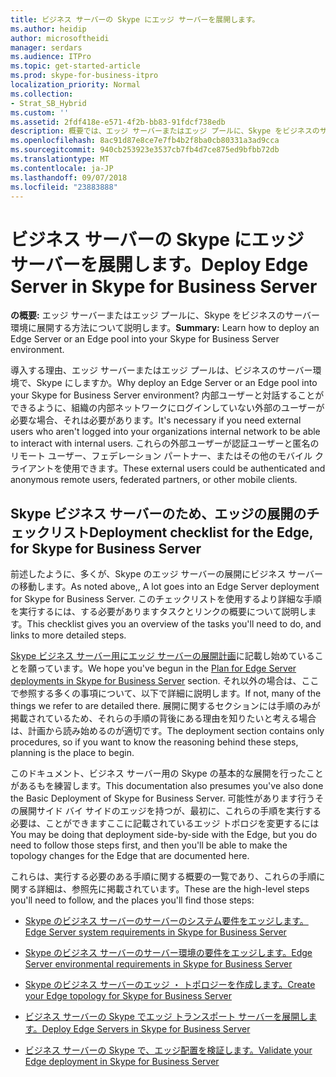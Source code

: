 ```yaml
---
title: ビジネス サーバーの Skype にエッジ サーバーを展開します。
ms.author: heidip
author: microsoftheidi
manager: serdars
ms.audience: ITPro
ms.topic: get-started-article
ms.prod: skype-for-business-itpro
localization_priority: Normal
ms.collection:
- Strat_SB_Hybrid
ms.custom: ''
ms.assetid: 2fdf418e-e571-4f2b-bb83-91fdcf738edb
description: 概要では、エッジ サーバーまたはエッジ プールに、Skype をビジネスのサーバー環境に展開する方法について説明します。
ms.openlocfilehash: 8ac91d87e8ce7e7fb4b2f8ba0cb80331a3ad9cca
ms.sourcegitcommit: 940cb253923e3537cb7fb4d7ce875ed9bfbb72db
ms.translationtype: MT
ms.contentlocale: ja-JP
ms.lasthandoff: 09/07/2018
ms.locfileid: "23883888"
---
```

# <a name="deploy-edge-server-in-skype-for-business-server"></a><span data-ttu-id="39efa-103">ビジネス サーバーの Skype にエッジ サーバーを展開します。</span><span class="sxs-lookup"><span data-stu-id="39efa-103">Deploy Edge Server in Skype for Business Server</span></span>
 
<span data-ttu-id="39efa-104">**の概要:** エッジ サーバーまたはエッジ プールに、Skype をビジネスのサーバー環境に展開する方法について説明します。</span><span class="sxs-lookup"><span data-stu-id="39efa-104">**Summary:** Learn how to deploy an Edge Server or an Edge pool into your Skype for Business Server environment.</span></span>
  
<span data-ttu-id="39efa-105">導入する理由、エッジ サーバーまたはエッジ プールは、ビジネスのサーバー環境で、Skype にしますか。</span><span class="sxs-lookup"><span data-stu-id="39efa-105">Why deploy an Edge Server or an Edge pool into your Skype for Business Server environment?</span></span> <span data-ttu-id="39efa-106">内部ユーザーと対話することができるように、組織の内部ネットワークにログインしていない外部のユーザーが必要な場合、それは必要があります。</span><span class="sxs-lookup"><span data-stu-id="39efa-106">It's necessary if you need external users who aren't logged into your organizations internal network to be able to interact with internal users.</span></span> <span data-ttu-id="39efa-107">これらの外部ユーザーが認証ユーザーと匿名のリモート ユーザー、フェデレーション パートナー、またはその他のモバイル クライアントを使用できます。</span><span class="sxs-lookup"><span data-stu-id="39efa-107">These external users could be authenticated and anonymous remote users, federated partners, or other mobile clients.</span></span>
  
## <a name="deployment-checklist-for-the-edge-for-skype-for-business-server"></a><span data-ttu-id="39efa-108">Skype ビジネス サーバーのため、エッジの展開のチェックリスト</span><span class="sxs-lookup"><span data-stu-id="39efa-108">Deployment checklist for the Edge, for Skype for Business Server</span></span>

<span data-ttu-id="39efa-109">前述したように、多くが、Skype のエッジ サーバーの展開にビジネス サーバーの移動します。</span><span class="sxs-lookup"><span data-stu-id="39efa-109">As noted above,, A lot goes into an Edge Server deployment for Skype for Business Server.</span></span> <span data-ttu-id="39efa-110">このチェックリストを使用するより詳細な手順を実行するには、する必要がありますタスクとリンクの概要について説明します。</span><span class="sxs-lookup"><span data-stu-id="39efa-110">This checklist gives you an overview of the tasks you'll need to do, and links to more detailed steps.</span></span>
  
<span data-ttu-id="39efa-111">[Skype ビジネス サーバー用にエッジ サーバーの展開計画](../../plan-your-deployment/edge-server-deployments/edge-server-deployments.md)に記載し始めていることを願っています。</span><span class="sxs-lookup"><span data-stu-id="39efa-111">We hope you've begun in the [Plan for Edge Server deployments in Skype for Business Server](../../plan-your-deployment/edge-server-deployments/edge-server-deployments.md) section.</span></span> <span data-ttu-id="39efa-112">それ以外の場合は、ここで参照する多くの事項について、以下で詳細に説明します。</span><span class="sxs-lookup"><span data-stu-id="39efa-112">If not, many of the things we refer to are detailed there.</span></span> <span data-ttu-id="39efa-113">展開に関するセクションには手順のみが掲載されているため、それらの手順の背後にある理由を知りたいと考える場合は、計画から読み始めるのが適切です。</span><span class="sxs-lookup"><span data-stu-id="39efa-113">The deployment section contains only procedures, so if you want to know the reasoning behind these steps, planning is the place to begin.</span></span>
  
<span data-ttu-id="39efa-114">このドキュメント、ビジネス サーバー用の Skype の基本的な展開を行ったことがあるもを練習します。</span><span class="sxs-lookup"><span data-stu-id="39efa-114">This documentation also presumes you've also done the Basic Deployment of Skype for Business Server.</span></span> <span data-ttu-id="39efa-115">可能性があります行うその展開サイド バイ サイドのエッジを持つが、最初に、これらの手順を実行する必要は、ことができますここに記載されているエッジ トポロジを変更するには</span><span class="sxs-lookup"><span data-stu-id="39efa-115">You may be doing that deployment side-by-side with the Edge, but you do need to follow those steps first, and then you'll be able to make the topology changes for the Edge that are documented here.</span></span>
  
<span data-ttu-id="39efa-116">これらは、実行する必要のある手順に関する概要の一覧であり、これらの手順に関する詳細は、参照先に掲載されています。</span><span class="sxs-lookup"><span data-stu-id="39efa-116">These are the high-level steps you'll need to follow, and the places you'll find those steps:</span></span>
  
- [<span data-ttu-id="39efa-117">Skype のビジネス サーバーのサーバーのシステム要件をエッジします。</span><span class="sxs-lookup"><span data-stu-id="39efa-117">Edge Server system requirements in Skype for Business Server</span></span>](../../plan-your-deployment/edge-server-deployments/system-requirements.md)
    
- [<span data-ttu-id="39efa-118">Skype のビジネス サーバーのサーバー環境の要件をエッジします。</span><span class="sxs-lookup"><span data-stu-id="39efa-118">Edge Server environmental requirements in Skype for Business Server</span></span>](../../plan-your-deployment/edge-server-deployments/edge-environmental-requirements.md)
    
- [<span data-ttu-id="39efa-119">Skype のビジネス サーバーのエッジ ・ トポロジーを作成します。</span><span class="sxs-lookup"><span data-stu-id="39efa-119">Create your Edge topology for Skype for Business Server</span></span>](create-your-edge-topology.md)
    
- [<span data-ttu-id="39efa-120">ビジネス サーバーの Skype でエッジ トランスポート サーバーを展開します。</span><span class="sxs-lookup"><span data-stu-id="39efa-120">Deploy Edge Servers in Skype for Business Server</span></span>](deploy-edge-servers.md)
    
- [<span data-ttu-id="39efa-121">ビジネス サーバーの Skype で、エッジ配置を検証します。</span><span class="sxs-lookup"><span data-stu-id="39efa-121">Validate your Edge deployment in Skype for Business Server</span></span>](validate-edge-deployment.md)
    


